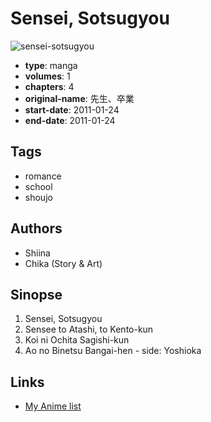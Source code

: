 # Sensei, Sotsugyou

![sensei-sotsugyou](https://cdn.myanimelist.net/images/manga/3/94481.jpg)

-   **type**: manga
-   **volumes**: 1
-   **chapters**: 4
-   **original-name**: 先生、卒業
-   **start-date**: 2011-01-24
-   **end-date**: 2011-01-24

## Tags

-   romance
-   school
-   shoujo

## Authors

-   Shiina
-   Chika (Story & Art)

## Sinopse

1. Sensei, Sotsugyou
2. Sensee to Atashi, to Kento-kun
3. Koi ni Ochita Sagishi-kun
4. Ao no Binetsu Bangai-hen - side: Yoshioka

## Links

-   [My Anime list](https://myanimelist.net/manga/51499/Sensei_Sotsugyou)
